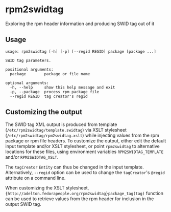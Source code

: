 # rpm2swidtag

Exploring the rpm header information and producing SWID tag out of it

## Usage

```
usage: rpm2swidtag [-h] [-p] [--regid REGID] package [package ...]

SWID tag parameters.

positional arguments:
  package        package or file name

optional arguments:
  -h, --help     show this help message and exit
  -p, --package  process rpm package file
  --regid REGID  tag creator's regid
```

## Customizing the output

The SWID tag XML output is produced from template
(`/etc/rpm2swidtag/template.swidtag`) via XSLT stylesheet
(`/etc/rpm2swidtag/rpm2swidtag.xslt`) while injecting values from
the rpm package or rpm file headers.
To customize the output, either edit the default input template and/or
XSLT stylesheet, or point `rpm2swidtag` to alternative locations
for these files, using environment variables `RPM2SWIDTAG_TEMPLATE`
and/or `RPM2SWIDTAG_XSLT`.

The `tagCreator` `Entity` can thus be changed in the input template.
Alternatively, `--regid` option can be used to change the
`tagCreator`'s `@regid` attribute on a command line.

When customizing the XSLT stylesheet,
`{http://adelton.fedorapeople.org/rpm2swidtag}package_tag(tag)`
function can be used to retrieve values from the rpm header for
inclusion in the output SWID tag.
